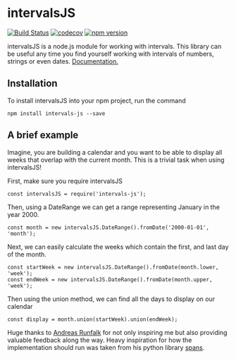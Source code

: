 # intervalsJS
[![Build Status](https://travis-ci.org/Tehmo3/intervalsJS.svg?branch=master)](https://travis-ci.org/Tehmo3/intervalsJS)
[![codecov](https://codecov.io/gh/Tehmo3/intervalsJS/branch/master/graph/badge.svg)](https://codecov.io/gh/Tehmo3/intervalsJS)
[![npm version](https://badge.fury.io/js/intervals-js.svg)](https://badge.fury.io/js/intervals-js)

intervalsJS is a node.js module for working with intervals. This library can be
useful any time you find yourself working with intervals of numbers, strings or
even dates. [Documentation.](http://jaspermiles.me/intervalsJS/)

## Installation
To install intervalsJS into your npm project, run the command
```
npm install intervals-js --save
```
## A brief example
Imagine, you are building a calendar and you want to be able to display all
weeks that overlap with the current month. This is a trivial task when using
intervalsJS!

First, make sure you require intervalsJS
```
const intervalsJS = require('intervals-js');
```

Then, using a DateRange we can get a range representing January in the year 2000.
```
const month = new intervalsJS.DateRange().fromDate('2000-01-01', 'month');
```

Next, we can easily calculate the weeks which contain the first, and last day of
the month.

```
const startWeek = new intervalsJS.DateRange().fromDate(month.lower, 'week');
const endWeek = new intervalsJS.DateRange().fromDate(month.upper, 'week');
```

Then using the union method, we can find all the days to display on our calendar
```
const display = month.union(startWeek).union(endWeek);
```


Huge thanks to [Andreas Runfalk](https://github.com/runfalk) for not only inspiring me but also providing valuable feedback along the way. Heavy inspiration for how the implementation should run was taken from his python library [spans](https://github.com/runfalk/spans).
